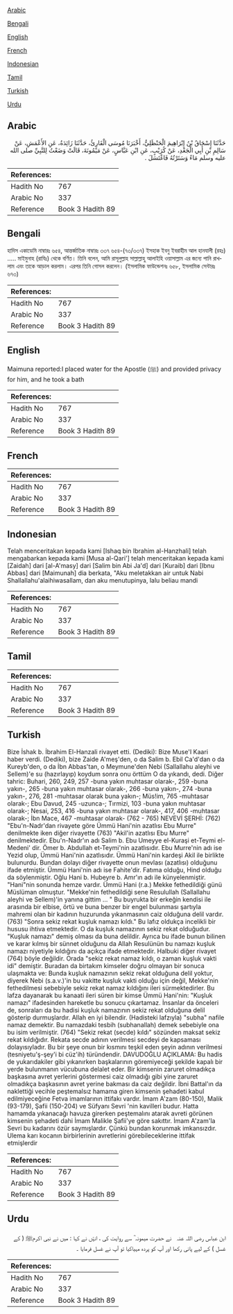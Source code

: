 [Arabic](#arabic)

[Bengali](#bengali)

[English](#english)

[French](#french)

[Indonesian](#indonesian)

[Tamil](#tamil)

[Turkish](#turkish)

[Urdu](#urdu)

## Arabic


<div dir="rtl" lang="ar" style={{fontSize:'larger',backgroundColor:'#f8f9fa',padding:20}}>
حَدَّثَنَا إِسْحَاقُ بْنُ إِبْرَاهِيمَ الْحَنْظَلِيُّ، أَخْبَرَنَا مُوسَى الْقَارِئُ، حَدَّثَنَا زَائِدَةُ، عَنِ الأَعْمَشِ، عَنْ سَالِمِ بْنِ أَبِي الْجَعْدِ، عَنْ كُرَيْبٍ، عَنِ ابْنِ عَبَّاسٍ، عَنْ مَيْمُونَةَ، قَالَتْ وَضَعْتُ لِلنَّبِيِّ صلى الله عليه وسلم مَاءً وَسَتَرْتُهُ فَاغْتَسَلَ ‏.‏
</div>
<div style={{backgroundColor:'#f8f9fa',padding:20, marginBottom: 10}}><table> <thead> <tr> <th>References:</th> <th></th> </tr> </thead> <tbody><tr><td>Hadith No</td><td>767</td></tr><tr><td>Arabic No</td><td>337</td></tr><tr><td>Reference</td><td>Book 3 Hadith 89</td></tr></tbody></table></div>

## Bengali


<div dir="ltr" lang="bn" style={{fontSize:'larger',backgroundColor:'#f8f9fa',padding:20}}>
হাদিস একাডেমি নাম্বারঃ ৬৫৪, আন্তর্জাতিক নাম্বারঃ ৩৩৭ ৬৫৪-(৭৩/৩৩৭) ইসহাক ইবনু ইবরাহীম আল হানযালী (রহঃ) ..... মাইমুনাহ (রাযিঃ) থেকে বর্ণিত। তিনি বলেন, আমি রাসূলুল্লাহ সাল্লাল্লাহু আলাইহি ওয়াসাল্লাম এর জন্যে পানি রাখলাম এবং তাকে আড়াল করলাম। এরপর তিনি গোসল করলেন। (ইসলামিক ফাউন্ডেশনঃ ৬৫৮, ইসলামিক সেন্টারঃ ৬৭৩)
</div>
<div style={{backgroundColor:'#f8f9fa',padding:20, marginBottom: 10}}><table> <thead> <tr> <th>References:</th> <th></th> </tr> </thead> <tbody><tr><td>Hadith No</td><td>767</td></tr><tr><td>Arabic No</td><td>337</td></tr><tr><td>Reference</td><td>Book 3 Hadith 89</td></tr></tbody></table></div>

## English


<div dir="ltr" lang="en" style={{fontSize:'larger',backgroundColor:'#f8f9fa',padding:20}}>
Maimuna reported:I placed water for the Apostle (ﷺ) and provided privacy for him, and he took a bath
</div>
<div style={{backgroundColor:'#f8f9fa',padding:20, marginBottom: 10}}><table> <thead> <tr> <th>References:</th> <th></th> </tr> </thead> <tbody><tr><td>Hadith No</td><td>767</td></tr><tr><td>Arabic No</td><td>337</td></tr><tr><td>Reference</td><td>Book 3 Hadith 89</td></tr></tbody></table></div>

## French


<div dir="ltr" lang="fr" style={{fontSize:'larger',backgroundColor:'#f8f9fa',padding:20}}>

</div>
<div style={{backgroundColor:'#f8f9fa',padding:20, marginBottom: 10}}><table> <thead> <tr> <th>References:</th> <th></th> </tr> </thead> <tbody><tr><td>Hadith No</td><td>767</td></tr><tr><td>Arabic No</td><td>337</td></tr><tr><td>Reference</td><td>Book 3 Hadith 89</td></tr></tbody></table></div>

## Indonesian


<div dir="ltr" lang="id" style={{fontSize:'larger',backgroundColor:'#f8f9fa',padding:20}}>
Telah menceritakan kepada kami [Ishaq bin Ibrahim al-Hanzhali] telah mengabarkan kepada kami [Musa al-Qari'] telah menceritakan kepada kami [Zaidah] dari [al-A'masy] dari [Salim bin Abi Ja'd] dari [Kuraib] dari [Ibnu Abbas] dari [Maimunah] dia berkata, "Aku meletakkan air untuk Nabi Shallallahu'alaihiwasallam, dan aku menutupinya, lalu beliau mandi
</div>
<div style={{backgroundColor:'#f8f9fa',padding:20, marginBottom: 10}}><table> <thead> <tr> <th>References:</th> <th></th> </tr> </thead> <tbody><tr><td>Hadith No</td><td>767</td></tr><tr><td>Arabic No</td><td>337</td></tr><tr><td>Reference</td><td>Book 3 Hadith 89</td></tr></tbody></table></div>

## Tamil


<div dir="ltr" lang="ta" style={{fontSize:'larger',backgroundColor:'#f8f9fa',padding:20}}>

</div>
<div style={{backgroundColor:'#f8f9fa',padding:20, marginBottom: 10}}><table> <thead> <tr> <th>References:</th> <th></th> </tr> </thead> <tbody><tr><td>Hadith No</td><td>767</td></tr><tr><td>Arabic No</td><td>337</td></tr><tr><td>Reference</td><td>Book 3 Hadith 89</td></tr></tbody></table></div>

## Turkish


<div dir="ltr" lang="tr" style={{fontSize:'larger',backgroundColor:'#f8f9fa',padding:20}}>
Bize İshak b. İbrahim El-Hanzali rivayet etti. (Dediki): Bize Muse'I Kaari haber verdi. (Dediki), bize Zaide A'meş'den, o da Salim b. Ebil Ca'd'dan o da Kureyb'den, o da İbn Abbas'tan, o Meymune'den Nebi (Sallallahu aleyhi ve Sellem)'e su (hazırlayıp) koydum sonra onu örttüm O da yıkandı, dedi. Diğer tahric: Buhari, 260, 249, 257 -buna yakın muhtasar olarak-, 259 -buna yakın-, 265 -buna yakın muhtasar olarak-, 266 -buna yakın-, 274 -buna yakın-, 276, 281 -muhtasar olarak buna yakın-; Müs!im, 765 -muhtasar olarak-; Ebu Davud, 245 -uzunca-; Tırmizi, 103 -buna yakın muhtasar olarak-; Nesai, 253, 416 -buna yakın muhtasar olarak-, 417, 406 -muhtasar olarak-; İbn Mace, 467 -muhtasar olarak- (762 - 765) NEVEVİ ŞERHİ: (762) "Ebu'n-Nadr'dan rivayete göre Ümmü Hani'nin azatlısı Ebu Murre" denilmekte iken diğer rivayette (763) "Akil'in azatlısı Ebu Murre" denilmektedir. Ebu'n-Nadr'ın adı Salim b. Ebu Umeyye el-Kuraşi et-Teymi el-Medeni' dir. Ömer b. Abdullah et-Teymi'nin azatlısıdır. Ebu Murre'nin adı ise Yezid olup, Ümmü Hani'nin azatlısıdır. Ümmü Hani'nin kardeşi Akil ile birlikte bulunurdu. Bundan dolayı diğer rivayette onun mevlası (azatlısı) olduğunu ifade etmiştir. Ümmü Hani'nin adı ise Fahite'dir. Fatıma olduğu, Hind olduğu da söylenmiştir. Oğlu Hani b. Hubeyre b. Amr'ın adı ile künyelenmiştir. "Hani"nin sonunda hemze vardır. Ümmü Hani (r.a.) Mekke fethedildiği günü Müslüman olmuştur. "Mekke'nin fethedildiği sene Resulullah (Sallallahu aleyhi ve Sellem)'in yanına gittim ... " Bu buyrukta bir erkeğin kendisi ile arasında bir elbise, örtü ve buna benzer bir engel bulunması şartıyla mahremi olan bir kadının huzurunda yıkanmasının caiz olduğuna delil vardır. (763) "Sonra sekiz rekat kuşluk namazı kıldı." Bu lafız oldukça incelikli bir hususu ihtiva etmektedir. O da kuşluk namazının sekiz rekat olduğudur. "Kuşluk namazı" demiş olması da buna delildir. Ayrıca bu ifade bunun bilinen ve karar kılmış bir sünnet olduğunu da Allah Resulünün bu namazı kuşluk namazı niyetiyle kıldığını da açıkça ifade etmektedir. Halbuki diğer rivayet (764) böyle değildir. Orada "sekiz rekat namaz kıldı, o zaman kuşluk vakti idi" demiştir. Buradan da birtakım kimseler doğru olmayan bir sonuca ulaşmakta ve: Bunda kuşluk namazının sekiz rekat olduğuna delil yoktur, diyerek Nebi (s.a.v.)'in bu vakitte kuşluk vakti olduğu için değil, Mekke'nin fethedilmesi sebebiyle sekiz rekat namaz kıldığını ileri sürmektedirler. Bu lafza dayanarak bu kanaati ileri süren bir kimse Ümmü Hani'nin: "Kuşluk namazı" ifadesinden hareketle bu sonucu çıkartamaz. İnsanlar da önceleri de, sonraları da bu hadisi kuşluk namazının sekiz rekat olduğuna delil gösterip durmuşlardır. Allah en iyi bilendir. (Hadisteki lafzıyla) "subha" nafile namaz demektir. Bu namazdaki tesbih (subhanallah) demek sebebiyle ona bu isim verilmiştir. (764) "Sekiz rekat (secde) kıldı" sözünden maksat sekiz rekat kıldığıdır. Rekata secde adının verilmesi secdeyi de kapsaması dolayısıyladır. Bu bir şeye onun bir kısmını teşkil eden şeyin adının verilmesi (tesniyetu'ş-şey'i bi cüz'ih) türündendir. DAVUDOĞLU AÇIKLAMA: Bu hadis de yukarıdakiler gibi yıkanırken başkalarının göremiyeceği şekilde kapalı bir yerde bulunmanın vücubuna delalet eder. Bir kimsenin zaruret olmadıkça başkasına avret yerlerini göstermesi caiz olmadığı gibi yine zaruret olmadıkça başkasının avret yerine bakması da caiz değildir. İbni Battal'ın da naklettiği vecihle peştemalsız hamama giren kimsenin şehadeti kabul edilmiyeceğine Fetva imamlarının ittifakı vardır. İmam A'zam (80-150), Malik (93-179), Şafii (150-204) ve Süfyanı Sevri 'nin kavilleri budur. Hatta hamamda yıkanacağı havuza girerken peştemalını atarak avreti görünen kimsenin şehadeti dahi İmam Malikle Şafii'ye göre sakıttır. İmam A'zam'la Sevri bu kadarını özür saymışlardır. Çünkü bundan korunmak imkansızdır. Ulema karı kocanın birbirlerinin avretlerini görebileceklerine ittifak etmişlerdir
</div>
<div style={{backgroundColor:'#f8f9fa',padding:20, marginBottom: 10}}><table> <thead> <tr> <th>References:</th> <th></th> </tr> </thead> <tbody><tr><td>Hadith No</td><td>767</td></tr><tr><td>Arabic No</td><td>337</td></tr><tr><td>Reference</td><td>Book 3 Hadith 89</td></tr></tbody></table></div>

## Urdu


<div dir="rtl" lang="ur" style={{fontSize:'larger',backgroundColor:'#f8f9fa',padding:20}}>
ابن عباس ‌رضی ‌اللہ ‌عنہ ‌ ‌ نے حضرت میمونہ ؓ سے روایت کی ، انۂں نے کہا : میں نے نبی اکرمﷺ ( کے غسل ) کے لیے پانی رکھا اور آپ کو پردہ مہیاکیا تو آپ نے غسل فرمایا ۔
</div>
<div style={{backgroundColor:'#f8f9fa',padding:20, marginBottom: 10}}><table> <thead> <tr> <th>References:</th> <th></th> </tr> </thead> <tbody><tr><td>Hadith No</td><td>767</td></tr><tr><td>Arabic No</td><td>337</td></tr><tr><td>Reference</td><td>Book 3 Hadith 89</td></tr></tbody></table></div>